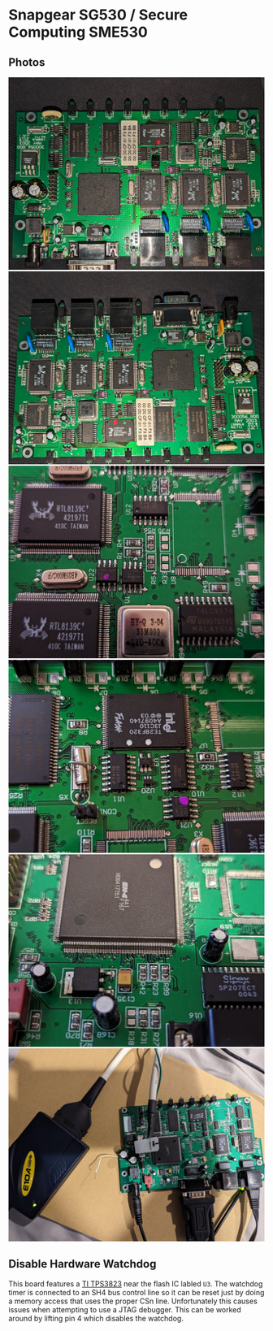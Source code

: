 # Snapgear SG530 / Secure Computing SME530

## Photos
![PCB Top](top1.jpg)
![PCB Top](top2.jpg)
![Ethernet ICs](ethernet.jpg)
![Flash & Reset IC](flash_reset.jpg)
![Close CPU](cpu_close.jpg)
![Photo of E10A attached to SG530](e10a.jpg)


## Disable Hardware Watchdog
This board features a [TI TPS3823](https://www.ti.com/lit/ds/symlink/tps3823.pdf)
near the flash IC labled `U3`. The watchdog timer is connected to an SH4 bus
control line so it can be reset just by doing a memory access that uses the
proper CSn line. Unfortunately this causes issues when attempting to use a JTAG
debugger. This can be worked around by lifting pin 4 which disables the watchdog.
